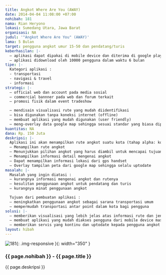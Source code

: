 ```yaml
---
title: Angkot Where Are You (AWAY)
date: 2014-04-04 11:08:00 +07:00
nohibah: 181
nama: Rian Heryono
lokasi: Sumedang Utara, Jawa Barat
organisasi: NA
judul: '"Angkot Where Are You" (AWAY)'
lama: 5 Bulan
target: pengguna angkot umur 15-50 dan pendatang/turis
keberhasilan: |-
  – aplikasi dapat dipakai di mobile device dan diterima di google play
  – aplikasi didownload oleh 10000 pengguna dalam waktu 6 bulan
tipe: |-
  Kategori aplikasi :
  - transportasi
  - navigasi & travel
  - informasi
strategi: |-
  – official web dan account pada media sosial
  – commercial bannner pada web dan forum terkait
  – promosi fisik dalam event tradeshow

  – mendisain visualisasi rute yang mudah diidentifikasi
  – bisa digunakan tanpa koneksi internet (offline)
  – membuat aplikasi yang mudah digunakan (user friendly)
  – meng-overlay data google map sehingga sesuai standar yang biasa dipakai pengguna
kuantitas: NA
dana: Rp. 150 Juta
deskripsi: |-
  Aplikasi ini akan menampilkan rute angkot suatu kota (tahap alpha: kota Bandung) dan menunjukkan rute atau piihan angkot yang harus diambil untuk mencapai tujuan yang diinginkan. Aplikasi ini memiliki fitur-fitur sebagai berikut :
  – Menampilkan rute angkot
  – Menunjukkan pilihan angkot yang harus diambil untuk mencapai tujuan yang diinginkan (secara detail, turun di mana, sambung dengan angkot yang lain, dll)
  – Menampilkan informasi detail mengenai angkot
  – Dapat menampilkan informasi lokasi dari gps handset
  – Overlay tampilan peta dari google map sehingga selalu uptodate
masalah: |-
  Masalah yang ingin diatasi :
  – kurangnya informasi mengenai angkot dan rutenya
  – kesulitan penggunaan angkot untuk pendatang dan turis
  – kurangnya minat penggunaan angkot

  Tujuan dari pembuatan aplikasi :
  – meningkatkan penggunaan angkot sebagai sarana transportasi umum
  – mempermudah transportasi antar point dalam kota bagi pengguna
solusi: |-
  – memberikan visualisasi yang lebih jelas atas informasi rute dan jenis angkot
  – membuat aplikasi yang mudah diakses pengguna dari mobile device masing-masing
  – memberikan servis yang kontinu dan uptodate kepada pengguna angkot
layout: hibah
---
```


![181](/static/img/hibahcms/181.png){: .img-responsive }{: width="350" }

### {{ page.nohibah }} - {{ page.title }}

{{ page.deskripsi }}
